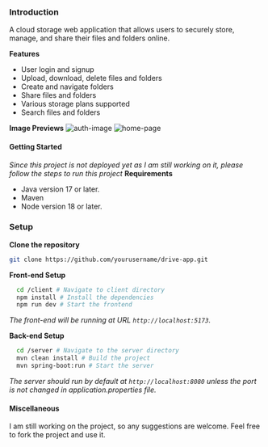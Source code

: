
### Introduction 
A cloud storage web application that allows users to securely store, manage, and share their files and folders online.

**Features**
* User login and signup
* Upload, download, delete files and folders
* Create and navigate folders
* Share files and folders
* Various storage plans supported
* Search files and folders

**Image Previews**
![auth-image](https://github.com/krahul2024/drive-app/assets/76573313/356ec726-7c76-45b1-97a0-eb9196b603ae)
![home-page](https://github.com/krahul2024/drive-app/assets/76573313/708da855-0c1d-421c-97a6-bbbfd44fb55e)




#### Getting Started 
  *Since this project is not deployed yet as I am still working on it, please follow the steps to run this project*
**Requirements**
* Java version 17 or later.
* Maven
* Node version 18 or later.


### Setup
**Clone the repository**

   ```bash
   git clone https://github.com/yourusername/drive-app.git
   ```
**Front-end Setup**

```bash
  cd /client # Navigate to client directory
  npm install # Install the dependencies
  npm run dev # Start the frontend 
```
*The front-end will be running at URL `http://localhost:5173`.*


**Back-end Setup**
```bash
  cd /server # Navigate to the server directory
  mvn clean install # Build the project
  mvn spring-boot:run # Start the server
```
    
*The server should run by default at `http://localhost:8080` unless the port is not changed in application.properties file.*

#### Miscellaneous
I am still working on the project, so any suggestions are welcome.
Feel free to fork the project and use it. 
